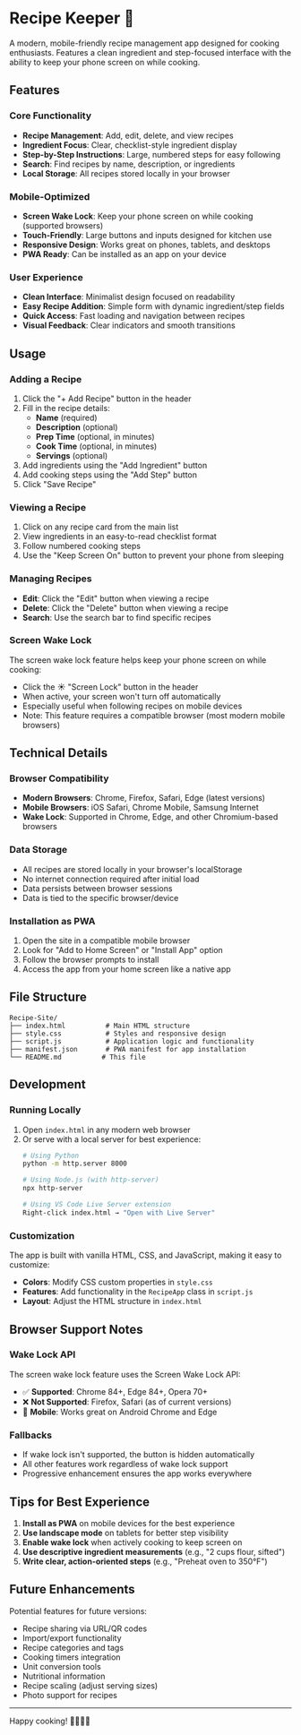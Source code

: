 # Recipe Keeper 🍳

A modern, mobile-friendly recipe management app designed for cooking enthusiasts. Features a clean ingredient and step-focused interface with the ability to keep your phone screen on while cooking.

## Features

### Core Functionality
- **Recipe Management**: Add, edit, delete, and view recipes
- **Ingredient Focus**: Clear, checklist-style ingredient display
- **Step-by-Step Instructions**: Large, numbered steps for easy following
- **Search**: Find recipes by name, description, or ingredients
- **Local Storage**: All recipes stored locally in your browser

### Mobile-Optimized
- **Screen Wake Lock**: Keep your phone screen on while cooking (supported browsers)
- **Touch-Friendly**: Large buttons and inputs designed for kitchen use
- **Responsive Design**: Works great on phones, tablets, and desktops
- **PWA Ready**: Can be installed as an app on your device

### User Experience
- **Clean Interface**: Minimalist design focused on readability
- **Easy Recipe Addition**: Simple form with dynamic ingredient/step fields
- **Quick Access**: Fast loading and navigation between recipes
- **Visual Feedback**: Clear indicators and smooth transitions

## Usage

### Adding a Recipe
1. Click the "+ Add Recipe" button in the header
2. Fill in the recipe details:
   - **Name** (required)
   - **Description** (optional)
   - **Prep Time** (optional, in minutes)
   - **Cook Time** (optional, in minutes)
   - **Servings** (optional)
3. Add ingredients using the "Add Ingredient" button
4. Add cooking steps using the "Add Step" button
5. Click "Save Recipe"

### Viewing a Recipe
1. Click on any recipe card from the main list
2. View ingredients in an easy-to-read checklist format
3. Follow numbered cooking steps
4. Use the "Keep Screen On" button to prevent your phone from sleeping

### Managing Recipes
- **Edit**: Click the "Edit" button when viewing a recipe
- **Delete**: Click the "Delete" button when viewing a recipe
- **Search**: Use the search bar to find specific recipes

### Screen Wake Lock
The screen wake lock feature helps keep your phone screen on while cooking:
- Click the ☀️ "Screen Lock" button in the header
- When active, your screen won't turn off automatically
- Especially useful when following recipes on mobile devices
- Note: This feature requires a compatible browser (most modern mobile browsers)

## Technical Details

### Browser Compatibility
- **Modern Browsers**: Chrome, Firefox, Safari, Edge (latest versions)
- **Mobile Browsers**: iOS Safari, Chrome Mobile, Samsung Internet
- **Wake Lock**: Supported in Chrome, Edge, and other Chromium-based browsers

### Data Storage
- All recipes are stored locally in your browser's localStorage
- No internet connection required after initial load
- Data persists between browser sessions
- Data is tied to the specific browser/device

### Installation as PWA
1. Open the site in a compatible mobile browser
2. Look for "Add to Home Screen" or "Install App" option
3. Follow the browser prompts to install
4. Access the app from your home screen like a native app

## File Structure
```
Recipe-Site/
├── index.html          # Main HTML structure
├── style.css           # Styles and responsive design
├── script.js           # Application logic and functionality
├── manifest.json       # PWA manifest for app installation
└── README.md          # This file
```

## Development

### Running Locally
1. Open `index.html` in any modern web browser
2. Or serve with a local server for best experience:
   ```bash
   # Using Python
   python -m http.server 8000
   
   # Using Node.js (with http-server)
   npx http-server
   
   # Using VS Code Live Server extension
   Right-click index.html → "Open with Live Server"
   ```

### Customization
The app is built with vanilla HTML, CSS, and JavaScript, making it easy to customize:

- **Colors**: Modify CSS custom properties in `style.css`
- **Features**: Add functionality in the `RecipeApp` class in `script.js`
- **Layout**: Adjust the HTML structure in `index.html`

## Browser Support Notes

### Wake Lock API
The screen wake lock feature uses the Screen Wake Lock API:
- ✅ **Supported**: Chrome 84+, Edge 84+, Opera 70+
- ❌ **Not Supported**: Firefox, Safari (as of current versions)
- 📱 **Mobile**: Works great on Android Chrome and Edge

### Fallbacks
- If wake lock isn't supported, the button is hidden automatically
- All other features work regardless of wake lock support
- Progressive enhancement ensures the app works everywhere

## Tips for Best Experience

1. **Install as PWA** on mobile devices for the best experience
2. **Use landscape mode** on tablets for better step visibility
3. **Enable wake lock** when actively cooking to keep screen on
4. **Use descriptive ingredient measurements** (e.g., "2 cups flour, sifted")
5. **Write clear, action-oriented steps** (e.g., "Preheat oven to 350°F")

## Future Enhancements

Potential features for future versions:
- Recipe sharing via URL/QR codes
- Import/export functionality
- Recipe categories and tags
- Cooking timers integration
- Unit conversion tools
- Nutritional information
- Recipe scaling (adjust serving sizes)
- Photo support for recipes

---

Happy cooking! 👨‍🍳👩‍🍳
